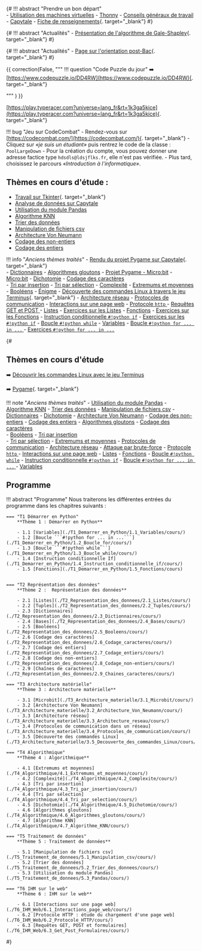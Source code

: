 {#
!!! abstract "Prendre un bon départ"  
    - [Utilisation des machines virtuelles](./T7_Divers/2_VM/cours/)
    - [Thonny](./T7_Divers/3_Thonny/cours/)
    - [Conseils généraux de travail](./T7_Divers/1_Conseils_generaux/cours/)
    - [Capytale](./T7_Divers/5_Capytale/cours/)
    - [Fiche de renseignements](https://capytale2.ac-paris.fr/web/c/7cd5-1782246){. target="_blank"}
#}

{#
!!! abstract "Actualités"
    -  [Présentation de l'algorithme de Gale-Shapley](https://glassus.github.io/terminale_nsi/T7_Divers/11_parcoursup/cours/){. target="_blank"}
#}

{#
!!! abstract "Actualités"
    - [Page sur l'orientation post-Bac](https://glassus.github.io/terminale_nsi/T7_Divers/10_orientation/cours/){. target="_blank"}
#}

{{
correction(False,
"""
!!! question \"Code Puzzle du jour\"
    :arrow_right: [https://www.codepuzzle.io/DD4RW](https://www.codepuzzle.io/DD4RW){. target=\"_blank\"}
    
"""
)
}}

[https://play.typeracer.com?universe=lang_fr&rt=1k3ga5kice](https://play.typeracer.com?universe=lang_fr&rt=1k3ga5kice){. target="_blank"}



!!! bug "Jeu sur CodeCombat"
    - Rendez-vous sur [https://codecombat.com/](https://codecombat.com/){. target="_blank"}
    - Cliquez sur *«je suis un étudiant»* puis rentrez le code de la classe : ```PoolLargeDown``` 
    - Pour la création du compte, vous pouvez donner une adresse factice type ```hdsdls@ldsjflks.fr```, elle n'est pas vérifiée.
    - Plus tard, choisissez le parcours *«Introduction à l'informatique»*.




## Thèmes en cours d'étude :
- [Travail sur Tkinter](T6_Mini-projets/Tkinter.md){. target="_blank"}
- [Analyse de données sur Capytale](https://capytale2.ac-paris.fr/web/c/1548-3575893)
- [Utilisation du module Pandas](./T5_Traitement_de_donnees/5.3_Pandas/cours/)
- [Algorithme KNN](./T4_Algorithmique/4.7_Algorithme_KNN/cours/)
- [Trier des données](./T5_Traitement_de_donnees/5.2_Trier_des_donnees/cours/)
- [Manipulation de fichiers csv](./T5_Traitement_de_donnees/5.1_Manipulation_csv/cours/)
- [Architecture Von Neumann](./T3_Architecture_materielle/3.2_Architecture_Von_Neumann/cours/)
- [Codage des non-entiers](./T2_Representation_des_donnees/2.8_Codage_non-entiers/cours/)
- [Codage des entiers](./T2_Representation_des_donnees/2.7_Codage_entiers/cours/)




!!! info "*Anciens thèmes traités*"
    - [Rendu du projet Pygame sur Capytale](https://capytale2.ac-paris.fr/web/c/7b99-3309019){. target="_blank"}    
    - [Dictionnaires](./T2_Representation_des_donnees/2.3_Dictionnaires/cours/)
    - [Algorithmes gloutons](./T4_Algorithmique/4.6_Algorithmes_gloutons/cours/)
    - [Projet Pygame - Micro:bit](./T6_Mini-projets/05_Initiation_Pygame/)
    - [Micro:bit](./T3_Architecture_materielle/3.1_Microbit/cours/)
    - [Dichotomie](./T4_Algorithmique/4.5_Dichotomie/cours/)
    - [Codage des caractères](./T2_Representation_des_donnees/2.6_Codage_caracteres/cours/)  
    - [Tri par insertion](./T4_Algorithmique/4.3_Tri_par_insertion/cours/) 
    - [Tri par sélection](./T4_Algorithmique/4.4_Tri_par_selection/cours/)
    - [Complexité](./T4_Algorithmique/4.2_Complexite/cours/)
    - [Extremums et moyennes](./T4_Algorithmique/4.1_Extremums_et_moyennes/cours/)
    - [Booléens](./T2_Representation_des_donnees/2.5_Booleens/cours/)
    - [Énigme](./T2_Representation_des_donnees/2.5_Booleens/enigme/)
    - [Découverte des commandes Linux à travers le jeu Terminus](./T3_Architecture_materielle/3.5_Decouverte_des_commandes_Linux/cours/){. target="_blank"}
    - [Architecture réseau](./T3_Architecture_materielle/3.3_Architecture_reseau/cours/)
    - [Protocoles de communication](./T3_Architecture_materielle/3.4_Protocoles_de_communication/cours/)
    - [Interactions sur une page web](./T6_IHM_Web/6.1_Interactions_page_web/cours/)
    - [Protocole ```http``` ](./T6_IHM_Web/6.2_Protocole_HTTP/cours/)
    - [Requêtes GET et POST ](./T6_IHM_Web/6.3_Get_Post_Formulaires/cours/)
    - [Listes](./T2_Representation_des_donnees/2.1_Listes/cours/) 
    - [Exercices sur les Listes](./T2_Representation_des_donnees/2.1_Listes/exercices/) 
    - [Fonctions](./T1_Demarrer_en_Python/1.5_Fonctions/cours)
    - [Exercices sur les Fonctions](./T1_Demarrer_en_Python/1.5_Fonctions/exercices)
    - [Instruction conditionnelle ```#!python if```](T1_Demarrer_en_Python/1.4_Instruction_conditionnelle_if/cours/)
    - [Exercices sur les ```#!python if```](T1_Demarrer_en_Python/1.4_Instruction_conditionnelle_if/exercices/)
    - [Boucle ```#!python while```](./T1_Demarrer_en_Python/1.3_Boucle_while/cours/)
    - [Variables](T1_Demarrer_en_Python/1.1_Variables/cours/) 
    - [Boucle ```#!python for ... in ...``` ](T1_Demarrer_en_Python/1.2_Boucle_for/cours/)
    - [Exercices ```#!python for ... in ...``` ](T1_Demarrer_en_Python/1.2_Boucle_for/exercices/)





{#
## Thèmes en cours d'étude 

:arrow_right: [Découvrir les commandes Linux avec le jeu Terminus](./T3_Architecture_materielle/3.5_Decouverte_des_commandes_Linux/cours/)

:arrow_right: [Pygame](./T6_Mini-projets/05_Initiation_Pygame/){. target="_blank"} 

!!! note "*Anciens thèmes traités*"
    - [Utilisation du module Pandas](./T5_Traitement_de_donnees/5.3_Pandas/cours/)
    - [Algorithme KNN](./T4_Algorithmique/4.7_Algorithme_KNN/cours/)
    - [Trier des données](./T5_Traitement_de_donnees/5.2_Trier_des_donnees/cours/)
    - [Manipulation de fichiers csv](./T5_Traitement_de_donnees/5.1_Manipulation_csv/cours/)
    - [Dictionnaires](./T2_Representation_des_donnees/2.3_Dictionnaires/cours/)
    - [Dichotomie](./T4_Algorithmique/4.5_Dichotomie/cours/)
    - [Architecture Von Neumann](./T3_Architecture_materielle/3.2_Architecture_Von_Neumann/cours/)
    - [Codage des non-entiers](./T2_Representation_des_donnees/2.8_Codage_non-entiers/cours/)
    - [Codage des entiers](./T2_Representation_des_donnees/2.7_Codage_entiers/cours/)
    - [Algorithmes gloutons](./T4_Algorithmique/4.6_Algorithmes_gloutons/cours/) 
    - [Codage des caractères](./T2_Representation_des_donnees/2.6_Codage_caracteres/cours/)  
    - [Booléens](./T2_Representation_des_donnees/2.5_Booleens/cours/)
    - [Tri par insertion](./T4_Algorithmique/4.3_Tri_par_insertion/cours/)  
    - [Tri par sélection](./T4_Algorithmique/4.4_Tri_par_selection/cours/)
    - [Extremums et moyennes](./T4_Algorithmique/4.1_Extremums_et_moyennes/cours/)
    - [Protocoles de communication](./T3_Architecture_materielle/3.4_Protocoles_de_communication/cours/)
    - [Architecture réseau](./T3_Architecture_materielle/3.3_Architecture_reseau/cours/)
    - [Attaque par brute-force](./T6_Mini-projets/Attaque_BF/) 
    - [Protocole ```http``` ](./T6_IHM_Web/6.2_Protocole_HTTP/cours/)
    - [Interactions sur une page web](./T6_IHM_Web/6.1_Interactions_page_web/cours/)
    - [Listes](./T2_Representation_des_donnees/2.1_Listes/cours/)
    - [Fonctions](./T1_Demarrer_en_Python/1.5_Fonctions/cours)
    - [Boucle ```#!python while```](./T1_Demarrer_en_Python/1.3_Boucle_while/cours/)
    - [Instruction conditionnelle ```#!python if```](T1_Demarrer_en_Python/1.4_Instruction_conditionnelle_if/cours/)
    - [Boucle ```#!python for ... in ...``` ](T1_Demarrer_en_Python/1.2_Boucle_for/cours/)
    - [Variables](T1_Demarrer_en_Python/1.1_Variables/cours/)  


## Programme
!!! abstract "Programme"
    Nous traiterons les différentes entrées du programme dans les chapitres suivants :

    === "T1 Démarrer en Python"
        **Thème 1 : Démarrer en Python**

        - 1.1 [Variables](./T1_Demarrer_en_Python/1.1_Variables/cours/)
        - 1.2 [Boucle ```#!python for ... in ...```](./T1_Demarrer_en_Python/1.2_Boucle_for/cours/)
        - 1.3 [Boucle ```#!python while```](./T1_Demarrer_en_Python/1.3_Boucle_while/cours/)
        - 1.4 [Instruction conditionnelle If](./T1_Demarrer_en_Python/1.4_Instruction_conditionnelle_if/cours/)
        - 1.5 [Fonctions](./T1_Demarrer_en_Python/1.5_Fonctions/cours)

    
    === "T2 Représentation des données"
        **Thème 2 :  Représentation des données**

        - 2.1 [Listes](./T2_Representation_des_donnees/2.1_Listes/cours/)
        - 2.2 [Tuples](./T2_Representation_des_donnees/2.2_Tuples/cours/)
        - 2.3 [Dictionnaires](./T2_Representation_des_donnees/2.3_Dictionnaires/cours/)
        - 2.4 [Bases](./T2_Representation_des_donnees/2.4_Bases/cours/)
        - 2.5 [Booléens](./T2_Representation_des_donnees/2.5_Booleens/cours/)
        - 2.6 [Codage des caractères](./T2_Representation_des_donnees/2.6_Codage_caracteres/cours/)
        - 2.7 [Codage des entiers](./T2_Representation_des_donnees/2.7_Codage_entiers/cours/)
        - 2.8 [Codage des non-entiers](./T2_Representation_des_donnees/2.8_Codage_non-entiers/cours/)
        - 2.9 [Chaînes de caractères](./T2_Representation_des_donnees/2.9_Chaines_caracteres/cours/)

    === "T3 Architecture matérielle"
        **Thème 3 : Architecture matérielle**

        - 3.1 [Microbit](./T3_Architecture_materielle/3.1_Microbit/cours/)
        - 3.2 [Architecture Von Neumann](./T3_Architecture_materielle/3.2_Architecture_Von_Neumann/cours/)
        - 3.3 [Architecture réseau](./T3_Architecture_materielle/3.3_Architecture_reseau/cours/)
        - 3.4 [Protocoles de communication dans un réseau](./T3_Architecture_materielle/3.4_Protocoles_de_communication/cours/)
        - 3.5 [Découverte des commandes Linux](./T3_Architecture_materielle/3.5_Decouverte_des_commandes_Linux/cours/)

    === "T4 Algorithmique"
        **Thème 4 : Algorithmique**

        - 4.1 [Extremums et moyennes](./T4_Algorithmique/4.1_Extremums_et_moyennes/cours/)
        - 4.2 [Complexité](./T4_Algorithmique/4.2_Complexite/cours/)
        - 4.3 [Tri par insertion](./T4_Algorithmique/4.3_Tri_par_insertion/cours/)
        - 4.4 [Tri par sélection](./T4_Algorithmique/4.4_Tri_par_selection/cours/)
        - 4.5 [Dichotomie](./T4_Algorithmique/4.5_Dichotomie/cours/)
        - 4.6 [Algorithmes gloutons](./T4_Algorithmique/4.6_Algorithmes_gloutons/cours/)
        - 4.7 [Algorithme KNN](./T4_Algorithmique/4.7_Algorithme_KNN/cours/)

    === "T5 Traitement de données"
        **Thème 5 : Traitement de données**

        - 5.1 [Manipulation de fichiers csv](./T5_Traitement_de_donnees/5.1_Manipulation_csv/cours/)
        - 5.2 [Trier des données](./T5_Traitement_de_donnees/5.2_Trier_des_donnees/cours/)
        - 5.3 [Utilisation du module Pandas](./T5_Traitement_de_donnees/5.3_Pandas/cours/)

    === "T6 IHM sur le web"
        **Thème 6 : IHM sur le web**

        - 6.1 [Interactions sur une page web](./T6_IHM_Web/6.1_Interactions_page_web/cours/)
        - 6.2 [Protocole HTTP : étude du chargement d'une page web](./T6_IHM_Web/6.2_Protocole_HTTP/cours/)
        - 6.3 [Requêtes GET, POST et formulaires](./T6_IHM_Web/6.3_Get_Post_Formulaires/cours/)
#}

<!-- 

---------------------------STOCK--------------------------------

## Thèmes en cours d'étude :
- [Manipulation csv](./T5_Traitement_de_donnees/5.1_Manipulation_csv/cours/)
- [Codage des caractères](./T2_Representation_des_donnees/2.6_Codage_caracteres/cours/)
- [Codage des non-entiers](./T2_Representation_des_donnees/2.8_Codage_non-entiers/cours/)
- [Codage des entiers](./T2_Representation_des_donnees/2.7_Codage_entiers/cours/)
- [Tuples](./T2_Representation_des_donnees/2.2_Tuples/cours/)
- [Dichotomie](./T4_Algorithmique/4.5_Dichotomie/cours/)

!!! note "*Anciens thèmes traités*"
    - [Dictionnaires](./T2_Representation_des_donnees/2.3_Dictionnaires/cours/)
    - [Différentes bases](./T2_Representation_des_donnees/2.4_Bases/cours/)
    - [Booléens](./T2_Representation_des_donnees/2.5_Booleens/cours/)
    - [Algorithmes gloutons](./T4_Algorithmique/4.6_Algorithmes_gloutons/cours/)
    - [Tri par sélection](./T4_Algorithmique/4.4_Tri_par_selection/cours/) 
    - [Découverte de micro:bit](./T3_Architecture_materielle/3.1_Microbit/cours/)
    - [Mise en place de GitHub](./T6_Mini-projets/Github/)
    - [Projet Pygame](./T6_Mini-projets/05_Initiation_Pygame/)
    - [GET / POST / Formulaires](./T6_IHM_Web/6.3_Get_Post_Formulaires/cours/) 
    - [Protocole HTTP](./T6_IHM_Web/6.2_Protocole_HTTP/cours/) 
    - [html-css-js](./T6_IHM_Web/6.1_Interactions_page_web/cours/) 
    - [Protocoles réseau](./T3_Architecture_materielle/3.4_Protocoles_de_communication/cours/)  
    - [Architecture réseau](./T3_Architecture_materielle/3.3_Architecture_reseau/cours/)  
    - [Tri par insertion](./T4_Algorithmique/4.3_Tri_par_insertion/cours/)  
    - [Complexité](./T4_Algorithmique/4.2_Complexite/cours/)
    - [Recherche dans un tableau](T4_Algorithmique/4.1_Extremums_et_moyennes/cours/)  
    - [Listes](T2_Representation_des_donnees/2.1_Listes/cours/)
    - [Fonctions](T1_Demarrer_en_Python/1.5_Fonctions/cours/)
    -  [Instruction conditionnelle ```if```](T1_Demarrer_en_Python/1.4_Instruction_conditionnelle_if/cours/)  
    -  [Boucle ```while```](T1_Demarrer_en_Python/1.3_Boucle_while/cours/)
    -  [Boucle ```for```](T1_Demarrer_en_Python/1.2_Boucle_for/cours/)  
    -  [Variables](T1_Demarrer_en_Python/1.1_Variables/cours/)  


  - Les Décodeuses du Numériques : [liste des présentations](./T6_Mini-projets/Décodeuses/){. target="_blank"}
    - [Trophées NSI](https://trophees-nsi.fr/){. target="_blank"}
    - **Infos orientation :**
        - [Lien](https://www.geipi-polytech.org/){. target="_blank"} vers le site des 34 écoles d'ingénieurs **publiques** du groupe GEIPI
        - [Lien](data/sujet0_geipi.pdf){. target="_blank"} vers le sujet 0 de leur épreuve NSI.



-->